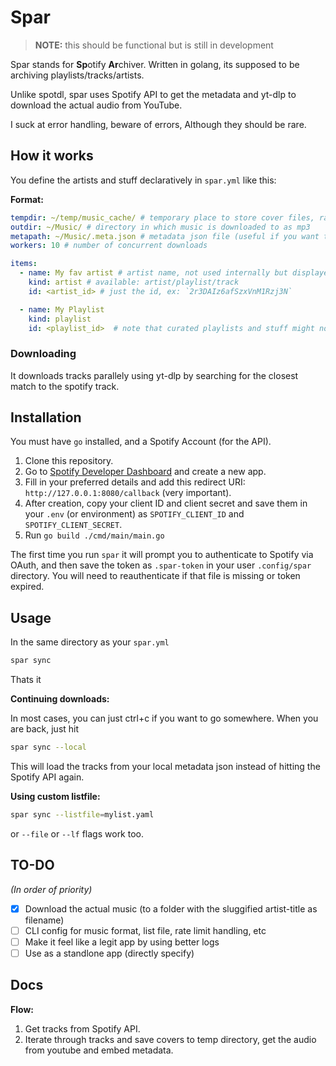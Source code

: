 # Spar

> **NOTE:** this should be functional but is still in development

Spar stands for **Sp**otify **Ar**chiver.
Written in golang, its supposed to be archiving playlists/tracks/artists.

Unlike spotdl, spar uses Spotify API to get the metadata and yt-dlp to download the actual audio from YouTube.

I suck at error handling, beware of errors, Although they should be rare.

## How it works

You define the artists and stuff declaratively in `spar.yml` like this:

**Format:**

```yaml
tempdir: ~/temp/music_cache/ # temporary place to store cover files, raw audio etc
outdir: ~/Music/ # directory in which music is downloaded to as mp3
metapath: ~/Music/.meta.json # metadata json file (useful if you want to pause downloading and restart again, use with `-l` flag after you run it once)
workers: 10 # number of concurrent downloads

items:
  - name: My fav artist # artist name, not used internally but displayed
    kind: artist # available: artist/playlist/track
    id: <artist_id> # just the id, ex: `2r3DAIz6afSzxVnM1Rzj3N`

  - name: My Playlist
    kind: playlist
    id: <playlist_id>  # note that curated playlists and stuff might not work
```

### Downloading

It downloads tracks parallely using yt-dlp by searching for the closest match to the spotify track.

## Installation

You must have `go` installed, and a Spotify Account (for the API).

1. Clone this repository.
2. Go to [Spotify Developer Dashboard](https://developer.spotify.com/dashboard) and create a new app.
3. Fill in your preferred details and add this redirect URI: `http://127.0.0.1:8080/callback` (very important).
4. After creation, copy your client ID and client secret and save them in your `.env` (or environment) as `SPOTIFY_CLIENT_ID` and `SPOTIFY_CLIENT_SECRET`.
5. Run `go build ./cmd/main/main.go`

The first time you run `spar` it will prompt you to authenticate to Spotify via OAuth, and then save the token as `.spar-token` in your user `.config/spar` directory.
You will need to reauthenticate if that file is missing or token expired.

## Usage

In the same directory as your `spar.yml`

```bash
spar sync
```

Thats it

**Continuing downloads:**

In most cases, you can just ctrl+c if you want to go somewhere.
When you are back, just hit

```bash
spar sync --local
```

This will load the tracks from your local metadata json instead of hitting the Spotify API again.

**Using custom listfile:**

```bash
spar sync --listfile=mylist.yaml
```

or `--file` or `--lf` flags work too.

## TO-DO

*(In order of priority)*

- [x] Download the actual music (to a folder with the sluggified artist-title as filename)
- [ ] CLI config for music format, list file, rate limit handling, etc
- [ ] Make it feel like a legit app by using better logs
- [ ] Use as a standlone app (directly specify)

## Docs

**Flow:**

1. Get tracks from Spotify API.
2. Iterate through tracks and save covers to temp directory, get the audio from youtube and embed metadata.
